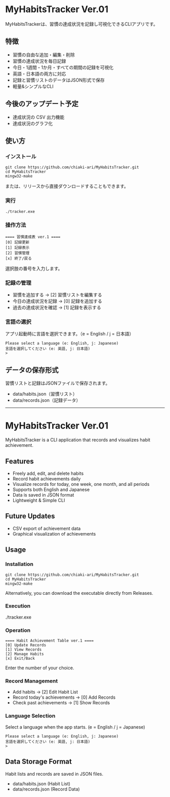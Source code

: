 # MyHabitsTracker Ver.01

MyHabitsTrackerは、習慣の達成状況を記録し可視化できるCLIアプリです。 

## 特徴

- 習慣の自由な追加・編集・削除
- 習慣の達成状況を毎日記録
- 今日・1週間・1か月・すべての期間の記録を可視化
- 英語・日本語の両方に対応
- 記録と習慣リストのデータはJSON形式で保存
- 軽量&シンプルなCLI

## 今後のアップデート予定

- 達成状況の CSV 出力機能
- 達成状況のグラフ化

## 使い方

### インストール
```
git clone https://github.com/chiaki-ari/MyHabitsTracker.git
cd MyHabitsTracker
mingw32-make
```
または、リリースから直接ダウンロードすることもできます。

### 実行
```
./tracker.exe
```

### 操作方法
```
==== 習慣達成表 ver.1 ====
[0] 記録更新
[1] 記録表示
[2] 習慣管理
[x] 終了/戻る
```
選択肢の番号を入力します。

### 記録の管理

- 習慣を追加する → [2] 習慣リストを編集する
- 今日の達成状況を記録 → [0] 記録を追加する
- 過去の達成状況を確認 → [1] 記録を表示する

### 言語の選択

アプリ起動時に言語を選択できます。（e = English / j = 日本語）
```
Please select a language (e: English, j: Japanese)
言語を選択してください (e: 英語, j: 日本語)
> 
```

## データの保存形式

習慣リストと記録はJSONファイルで保存されます。

- data/habits.json（習慣リスト）
- data/records.json（記録データ）

---

# MyHabitsTracker Ver.01

MyHabitsTracker is a CLI application that records and visualizes habit achievement.

## Features

- Freely add, edit, and delete habits
- Record habit achievements daily
- Visualize records for today, one week, one month, and all periods
- Supports both English and Japanese
- Data is saved in JSON format
- Lightweight & Simple CLI

## Future Updates

- CSV export of achievement data
- Graphical visualization of achievements

## Usage

### Installation
```
git clone https://github.com/chiaki-ari/MyHabitsTracker.git
cd MyHabitsTracker
mingw32-make
```
Alternatively, you can download the executable directly from Releases.

### Execution
./tracker.exe

### Operation
```
==== Habit Achievement Table ver.1 ==== 
[0] Update Records
[1] View Records
[2] Manage Habits
[x] Exit/Back
```
Enter the number of your choice.

### Record Management

- Add habits → [2] Edit Habit List
- Record today's achievements → [0] Add Records
- Check past achievements → [1] Show Records

### Language Selection

Select a language when the app starts. (e = English / j = Japanese)

```
Please select a language (e: English, j: Japanese)
言語を選択してください (e: 英語, j: 日本語)
> 
```

## Data Storage Format

Habit lists and records are saved in JSON files.

- data/habits.json (Habit List)
- data/records.json (Record Data)

